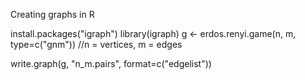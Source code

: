 <p>Creating graphs in R</p>
install.packages("igraph")
library(igraph)
g <-  erdos.renyi.game(n, m, type=c("gnm"))
//n = vertices, m = edges

write.graph(g, "n_m.pairs", format=c("edgelist"))

